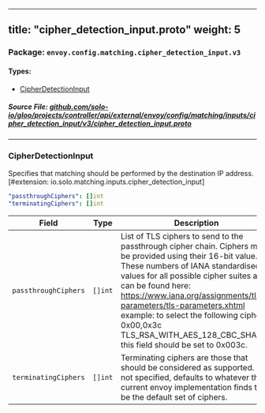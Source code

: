 
---
title: "cipher_detection_input.proto"
weight: 5
---

<!-- Code generated by solo-kit. DO NOT EDIT. -->


### Package: `envoy.config.matching.cipher_detection_input.v3` 
#### Types:


- [CipherDetectionInput](#cipherdetectioninput)
  



##### Source File: [github.com/solo-io/gloo/projects/controller/api/external/envoy/config/matching/inputs/cipher_detection_input/v3/cipher_detection_input.proto](https://github.com/solo-io/gloo/blob/main/projects/controller/api/external/envoy/config/matching/inputs/cipher_detection_input/v3/cipher_detection_input.proto)





---
### CipherDetectionInput

 
Specifies that matching should be performed by the destination IP address.
[#extension: io.solo.matching.inputs.cipher_detection_input]

```yaml
"passthroughCiphers": []int
"terminatingCiphers": []int

```

| Field | Type | Description |
| ----- | ---- | ----------- | 
| `passthroughCiphers` | `[]int` | List of TLS ciphers to send to the passthrough cipher chain. Ciphers must be provided using their 16-bit value. These numbers of IANA standardised values for all possible cipher suites and can be found here: https://www.iana.org/assignments/tls-parameters/tls-parameters.xhtml example: to select the following cipher 0x00,0x3c TLS_RSA_WITH_AES_128_CBC_SHA256 this field should be set to 0x003c. |
| `terminatingCiphers` | `[]int` | Terminating ciphers are those that should be considered as supported. If not specified, defaults to whatever the current envoy implementation finds to be the default set of ciphers. |





<!-- Start of HubSpot Embed Code -->
<script type="text/javascript" id="hs-script-loader" async defer src="//js.hs-scripts.com/5130874.js"></script>
<!-- End of HubSpot Embed Code -->
